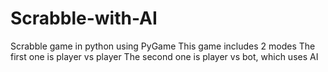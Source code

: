 # Scrabble-with-AI
Scrabble game in python using PyGame
This game includes 2 modes
The first one is player vs player
The second one is player vs bot, which uses AI
